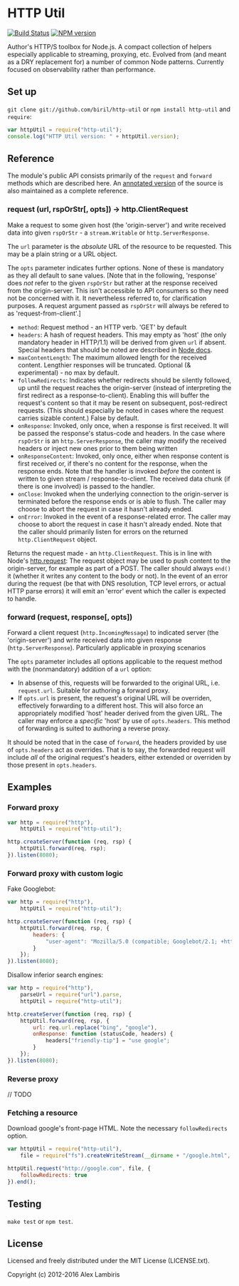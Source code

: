 HTTP Util
=========

[![Build Status](https://travis-ci.org/biril/http-util.png)](https://travis-ci.org/biril/http-util)
[![NPM version](https://badge.fury.io/js/http-util.png)](http://badge.fury.io/js/http-util)


Author's HTTP/S toolbox for Node.js. A compact collection of helpers especially applicable to
streaming, proxying, etc. Evolved from (and meant as a DRY replacement for) a number of common Node
patterns. Currently focused on observability rather than performance.


Set up
------

`git clone git://github.com/biril/http-util` or `npm install http-util` and `require`:

```javascript
var httpUtil = require("http-util");
console.log("HTTP Util version: " + httpUtil.version);
```


Reference
---------

The module's public API consists primarily of the `request` and `forward` methods which are
described here. An [annotated version](http://biril.github.io/http-util/) of the source is also
maintained as a complete reference.

### request (url, rspOrStr[, opts]) → http.ClientRequest

Make a request to some given host (the 'origin-server') and write received data into given
`rspOrStr` - a `stream.Writable` or `http.ServerResponse`.

The `url` parameter is the _absolute_ URL of the resource to be requested. This may be a plain
 string or a URL object.

The `opts` parameter indicates further options. None of these is mandatory as they all default to
 sane values. [Note that in the following, 'response' does _not_ refer to the given `rspOrStr` but
 rather at the response received from the origin-server. This isn't accessible to API consumers so
 they need not be concerned with it. It nevertheless referred to, for clarification purposes. A
 request argument passed as `rspOrStr` will always be refered to as 'request-from-client'.]

* `method`: Request method - an HTTP verb. 'GET' by default
* `headers`: A hash of request headers. This may empty as 'host' (the only mandatory header
    in HTTP/1.1) will be derived from given `url` if absent. Special headers that should be
    noted are described in
    [Node docs](http://nodejs.org/api/http.html#http_http_request_options_callback).
* `maxContentLength`: The maximum allowed length for the received content. Lengthier responses will
    be truncated. Optional (& experimental) - no max by default.
* `followRedirects`: Indicates whether redirects should be silently followed, up until the request
    reaches the origin-server (instead of interpreting the first redirect as a response-to-client).
    Enabling this will buffer the request's content so that it may be resent on subsequent,
    post-redirect requests. (This should especially be noted in cases where the request carries
    sizable content.) False by default.
* `onResponse`: Invoked, only once, when a response is first received. It will be passed the
    response's status-code and headers. In the case where `rspOrStr` is an `http.ServerResponse`,
    the caller may modify the received headers or inject new ones prior to them being written
* `onResponseContent`: Invoked, only once, either when response content is first received or, if
    there's no content for the response, when the response ends. Note that the handler is invoked
    *before* the content is written to given stream / response-to-client. The received data chunk
    (if there is one involved) is passed to the handler.
* `onClose`: Invoked when the underlying connection to the origin-server is terminated before the
    response ends or is able to flush. The caller may choose to abort the request in case it hasn't
    already ended.
* `onError`: Invoked in the event of a response-related error. The caller may choose to abort the
    request in case it hasn't already ended. Note that the caller should primarily listen for errors
    on the returned `http.ClientRequest` object.

Returns the request made - an `http.ClientRequest`. This is in line with Node's
 [http.request](http://nodejs.org/api/http.html#http_http_request_options_callback): The request
 object may be used to push content to the origin-server, for example as part of a POST. The caller
 should always `end()` it (whether it writes any content to the body or not). In the event of an
 error during the request (be that with DNS resolution, TCP level errors, or actual HTTP parse
 errors) it will emit an 'error' event which the caller is expected to handle.


### forward (request, response[, opts])

Forward a client request (`http.IncomingMessage`) to indicated server (the 'origin-server') and
 write received data into given response (`http.ServerResponse`). Particularly applicable in
 proxying scenarios

The `opts` parameter includes all options applicable to the request method with the (nonmandatory)
 addition of a `url` option:

* In absense of this, requests will be forwarded to the original URL, i.e. `request.url`. Suitable
   for authoring a forward proxy.
* If `opts.url` is present, the request's original URL will be overriden, effectively forwarding to
   a different host. This will also force an appropriately modified 'host' header derived from the
   given URL. The caller may enforce a _specific_ 'host' by use of `opts.headers`. This method of
   forwarding is suited to authoring a reverse proxy.

It should be noted that in the case of `forward`, the headers provided by use of `opts.headers` act
 as overrides. That is to say, the forwarded request will include _all_ of the original request's
 headers, either extended or overriden by those present in `opts.headers`. 


Examples
--------


### Forward proxy

```javascript
var http = require("http"),
    httpUtil = require("http-util");

http.createServer(function (req, rsp) {
    httpUtil.forward(req, rsp);
}).listen(8080);
```


### Forward proxy with custom logic

Fake Googlebot:

```javascript
var http = require("http"),
    httpUtil = require("http-util");

http.createServer(function (req, rsp) {
    httpUtil.forward(req, rsp, {
        headers: {
        	"user-agent": "Mozilla/5.0 (compatible; Googlebot/2.1; +http://www.google.com/bot.html)"
        }
    });
}).listen(8080);
```

Disallow inferior search engines:

```javascript
var http = require("http"),
	parseUrl = require("url").parse,
    httpUtil = require("http-util");

http.createServer(function (req, rsp) {
    httpUtil.forward(req, rsp, {
        url: req.url.replace("bing", "google"),
        onResponse: function (statusCode, headers) {
            headers["friendly-tip"] = "use google";
        }
    });
}).listen(8080);
```


### Reverse proxy

// TODO


### Fetching a resource

Download google's front-page HTML. Note the necessary `followRedirects` option.

```javascript
var httpUtil = require("http-util"),
    file = require("fs").createWriteStream(__dirname + "/google.html", { flags: "w" });

httpUtil.request("http://google.com", file, {
    followRedirects: true
}).end();
```


Testing
-------

`make test` or `npm test`.


License
-------

Licensed and freely distributed under the MIT License (LICENSE.txt).

Copyright (c) 2012-2016 Alex Lambiris
